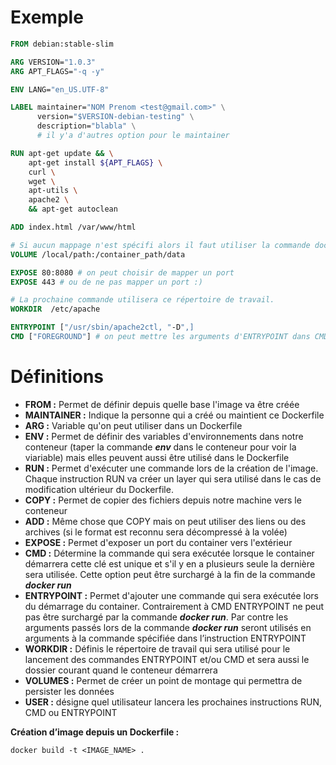# Exemple

```Dockerfile
FROM debian:stable-slim

ARG VERSION="1.0.3"
ARG APT_FLAGS="-q -y"

ENV LANG="en_US.UTF-8"

LABEL maintainer="NOM Prenom <test@gmail.com>" \
      version="$VERSION-debian-testing" \
      description="blabla" \
      # il y'a d'autres option pour le maintainer

RUN apt-get update && \
    apt-get install ${APT_FLAGS} \
    curl \
    wget \
    apt-utils \
    apache2 \
    && apt-get autoclean

ADD index.html /var/www/html

# Si aucun mappage n'est spécifi alors il faut utiliser la commande docker inspect <DOCKER_CONTAINER> pour connaitre vers ou le volume pointe
VOLUME /local/path:/container_path/data

EXPOSE 80:8080 # on peut choisir de mapper un port
EXPOSE 443 # ou de ne pas mapper un port :)

# La prochaine commande utilisera ce répertoire de travail.
WORKDIR  /etc/apache

ENTRYPOINT ["/usr/sbin/apache2ctl, "-D",]
CMD ["FOREGROUND"] # on peut mettre les arguments d'ENTRYPOINT dans CMD comme ici
```
# Définitions

- **FROM :** Permet de définir depuis quelle base l'image va être créée
- **MAINTAINER :** Indique la personne qui a créé ou maintient ce Dockerfile
- **ARG :** Variable qu'on peut utiliser dans un Dockerfile
- **ENV :** Permet de définir des variables d'environnements dans notre conteneur (taper la commande ***env*** dans le conteneur pour voir la viariable) mais elles peuvent aussi être utilisé dans le Dockerfile
- **RUN :** Permet d'exécuter une commande lors de la création de l'image. Chaque instruction RUN va créer un layer qui sera utilisé dans le cas de modification ultérieur du Dockerfile.
- **COPY :** Permet de copier des fichiers depuis notre machine vers le conteneur
- **ADD :** Même chose que COPY mais on peut utiliser des liens ou des archives (si le format est reconnu sera décompressé à la volée) 
- **EXPOSE :** Permet d'exposer un port du container vers l'extérieur
- **CMD :** Détermine la commande qui sera exécutée lorsque le container démarrera cette clé est unique et s'il y en a plusieurs seule la dernière sera utilisée. Cette option peut être surchargé à la fin de la commande ***docker run***
- **ENTRYPOINT :** Permet d'ajouter une commande qui sera exécutée lors du démarrage du container. Contrairement à CMD ENTRYPOINT ne peut pas être surchargé par la commande ***docker run***. Par contre les arguments passés lors de la commande ***docker run*** seront utilisés en arguments à la commande spécifiée dans l’instruction ENTRYPOINT
- **WORKDIR :** Définis le répertoire de travail qui sera utilisé pour le lancement des commandes ENTRYPOINT et/ou CMD et sera aussi le dossier courant quand le conteneur démarrera
- **VOLUMES :** Permet de créer un point de montage qui permettra de persister les données
- **USER :** désigne quel utilisateur lancera les prochaines instructions RUN, CMD ou ENTRYPOINT 

**Création d’image depuis un Dockerfile :**

```shell
docker build -t <IMAGE_NAME> .
```
